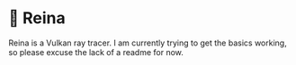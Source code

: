 # 👑 Reina

Reina is a Vulkan ray tracer. I am currently trying to get the basics working, so please excuse the lack of a readme for now.